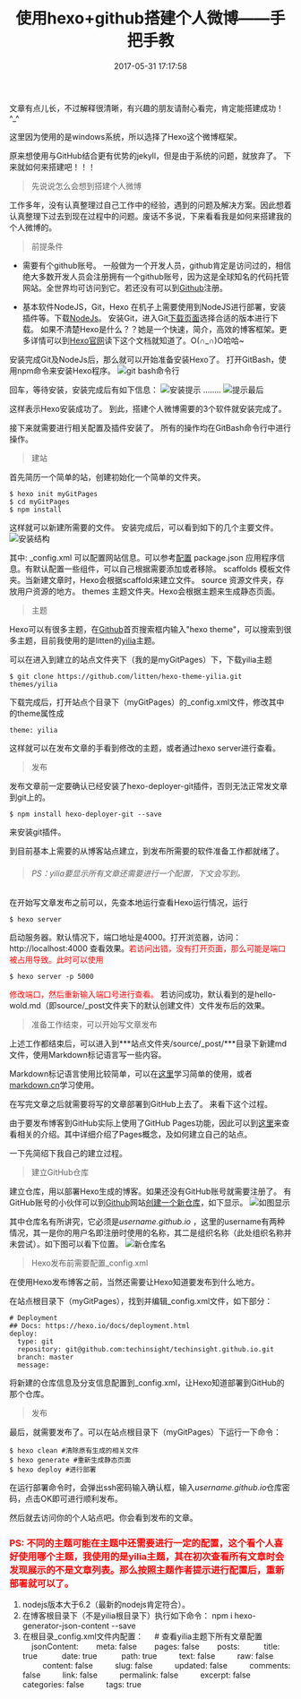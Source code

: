 ﻿---
title: 使用hexo+github搭建个人微博——手把手教
tags: [随笔, 微博]
categories: [随笔]
date: 2017-05-31 17:17:58
---

文章有点儿长，不过解释很清晰，有兴趣的朋友请耐心看完，肯定能搭建成功！^_^

这里因为使用的是windows系统，所以选择了Hexo这个微博框架。

<!-- more -->

原来想使用与GitHub结合更有优势的jekyll，但是由于系统的问题，就放弃了。
下来就如何来搭建吧！！！



> 先说说怎么会想到搭建个人微博

工作多年，没有认真整理过自己工作中的经验，遇到的问题及解决方案。因此想着认真整理下过去到现在过程中的问题。废话不多说，下来看看我是如何来搭建我的个人微博的。

> 前提条件

* 需要有个github账号。
  一般做为一个开发人员，github肯定是访问过的，相信绝大多数开发人员会注册拥有一个github账号，因为这是全球知名的代码托管网站。全世界均可访问到它。若还没有可以到[Github](https://github.com/ "Github")注册。

* 基本软件NodeJS，Git，Hexo
  在机子上需要使用到NodeJS进行部署，安装插件等。下载[NodeJs](https://nodejs.org/ "NodeJs")。
  安装Git，进入Git[下载页面](https://git-scm.com/download/)选择合适的版本进行下载。
  如果不清楚Hexo是什么？？她是一个快速，简介，高效的博客框架。更多详情可以到[Hexo官网](https://hexo.io/zh-cn/docs/index.html)读下这个文档就知道了。O(∩_∩)O哈哈~

安装完成Git及NodeJs后，那么就可以开始准备安装Hexo了。
打开GitBash，使用npm命令来安装Hexo程序。
![git bash命令行](/images/how-to-setup-personal-blog-width-hexo-and-github/bit_bash_command_ui.png)

回车，等待安装，安装完成后有如下信息：
![安装提示](/images/how-to-setup-personal-blog-width-hexo-and-github/hexo_install_hint_first.png)
........
![提示最后](/images/how-to-setup-personal-blog-width-hexo-and-github/hexo_install_hint_last.png)

这样表示Hexo安装成功了。
到此，搭建个人微博需要的3个软件就安装完成了。

接下来就需要进行相关配置及插件安装了。
所有的操作均在GitBash命令行中进行操作。

> 建站

首先简历一个简单的站，创建初始化一个简单的文件夹。

    $ hexo init myGitPages
    $ cd myGitPages
    $ npm install

这样就可以新建所需要的文件。
安装完成后，可以看到如下的几个主要文件。
![安装结构](/images/how-to-setup-personal-blog-width-hexo-and-github/hexo_site_installed_hierarchy.png)

其中:
_config.xml      可以配置网站信息。可以参考[配置](https://hexo.io/zh-cn/docs/configuration.html)
package.json    应用程序信息。有默认配置一些组件，可以自己根据需要添加或者移除。
scaffolds          模板文件夹。当新建文章时，Hexo会根据scaffold来建立文件。
source              资源文件夹，存放用户资源的地方。
themes             主题文件夹。Hexo会根据主题来生成静态页面。

> 主题

Hexo可以有很多主题，在[Github](https://github.com/)首页搜索框内输入"hexo theme"，可以搜索到很多主题，目前我使用的是litten的[yilia](https://github.com/litten/hexo-theme-yilia)主题。

可以在进入到建立的站点文件夹下（我的是myGitPages）下，下载yilia主题

    $ git clone https://github.com/litten/hexo-theme-yilia.git themes/yilia

下载完成后，打开站点个目录下（myGitPages）的_config.xml文件，修改其中的theme属性成

    theme: yilia

这样就可以在发布文章的手看到修改的主题，或者通过hexo server进行查看。

> 发布

发布文章前一定要确认已经安装了hexo-deployer-git插件，否则无法正常发文章到git上的。

    $ npm install hexo-deployer-git --save

来安装git插件。

到目前基本上需要的从博客站点建立，到发布所需要的软件准备工作都就绪了。

> ###### PS：yilia要显示所有文章还需要进行一个配置，下文会写到。

在开始写文章发布之前可以，先查本地运行查看Hexo运行情况，运行

    $ hexo server

启动服务器。默认情况下，端口地址是4000。打开浏览器，访问：http://localhost:4000
查看效果。<font color="red">若访问出错，没有打开页面，那么可能是端口被占用导致。此时可以使用</font>

    $ hexo server -p 5000

<font color="red">修改端口，然后重新输入端口号进行查看。</font>
若访问成功，默认看到的是hello-wold.md（即source/_post文件夹下的默认创建文件）文件发布后的效果。

> 准备工作结束，可以开始写文章发布

上述工作都结束后，可以进入到***站点文件夹/source/_post/***目录下新建md文件，使用Markdown标记语言写一些内容。

Markdown标记语言使用比较简单，可以在[这里](http://wowubuntu.com/markdown/#img)学习简单的使用，或者[markdown.cn](http://markdown.cn/)学习使用。

在写完文章之后就需要将写的文章部署到GitHub上去了。
来看下这个过程。

由于要发布博客到GitHub实际上使用了GitHub Pages功能，因此可以到[这里](https://pages.github.com/)来查看相关的介绍。其中详细介绍了Pages概念，及如何建立自己的站点。

一下先简绍下我自己的建立过程。

> 建立GitHub仓库

建立仓库，用以部署Hexo生成的博客。如果还没有GitHub账号就需要注册了。
有GitHub账号的小伙伴可以到[Github](https://github.com/)网站[创建一个新仓库](https://github.com/new)，如下显示。
![如图显示](/images/how-to-setup-personal-blog-width-hexo-and-github/create_a_new_repository_on_github.png)

其中仓库名有所讲究，它必须是*username.github.io* ，这里的username有两种情况，其一是你的用户名即注册时使用的名称，其二是组织名称（此处组织名称并未尝试）。如下图可以看下位置。
![新仓库名](/images/how-to-setup-personal-blog-width-hexo-and-github/new_repository_name_rule.png)

> Hexo发布前需要配置_config.xml

在使用Hexo发布博客之前，当然还需要让Hexo知道要发布到什么地方。

在站点根目录下（myGitPages），找到并编辑_config.xml文件，如下部分：

    # Deployment
    ## Docs: https://hexo.io/docs/deployment.html
    deploy:
      type: git
      repository: git@github.com:techinsight/techinsight.github.io.git
      branch: master
      message:

将新建的仓库信息及分支信息配置到_config.xml，让Hexo知道部署到GitHub的那个仓库。

> 发布

最后，就需要发布了。可以在站点根目录下（myGitPages）下运行一下命令：


    $ hexo clean #清除原有生成的相关文件
    $ hexo generate #重新生成静态页面
    $ hexo deploy #进行部署

在运行部署命令时，会弹出ssh密码输入确认框，输入*username.github.io*仓库密码，点击OK即可进行顺利发布。

然后就去访问你的个人站点吧。你会看到发布的文章。

### <font color="red">PS: 不同的主题可能在主题中还需要进行一定的配置，这个看个人喜好使用哪个主题，我使用的是yilia主题，其在初次查看所有文章时会发现展示的不是文章列表。那么按照主题作者提示进行配置后，重新部署就可以了。</font> ###

1. nodejs版本大于6.2（最新的nodejs肯定符合）。
2. 在博客根目录下（不是yilia根目录下）执行如下命令： npm i hexo-generator-json-content --save
3. 在根目录_config.xml文件内配置： 
    &nbsp;&nbsp;&nbsp;&nbsp;# 查看yilia主题下所有文章配置
    &nbsp;&nbsp;&nbsp;&nbsp;jsonContent:
    &nbsp;&nbsp;&nbsp;&nbsp;&nbsp;&nbsp;    meta: false
    &nbsp;&nbsp;&nbsp;&nbsp;&nbsp;&nbsp;    pages: false
    &nbsp;&nbsp;&nbsp;&nbsp;&nbsp;&nbsp;    posts:
    &nbsp;&nbsp;&nbsp;&nbsp; &nbsp;&nbsp;&nbsp;&nbsp;     title: true
    &nbsp;&nbsp;&nbsp;&nbsp; &nbsp;&nbsp;&nbsp;&nbsp;     date: true
    &nbsp;&nbsp;&nbsp;&nbsp; &nbsp;&nbsp;&nbsp;&nbsp;     path: true
    &nbsp;&nbsp;&nbsp;&nbsp;&nbsp;&nbsp;&nbsp;&nbsp;      text: false
    &nbsp;&nbsp;&nbsp;&nbsp;&nbsp;&nbsp;&nbsp;&nbsp;      raw: false
    &nbsp;&nbsp;&nbsp;&nbsp;&nbsp;&nbsp;&nbsp;&nbsp;      content: false
    &nbsp;&nbsp;&nbsp;&nbsp;&nbsp;&nbsp;&nbsp;&nbsp;      slug: false
    &nbsp;&nbsp;&nbsp;&nbsp;&nbsp;&nbsp;&nbsp;&nbsp;      updated: false
    &nbsp;&nbsp;&nbsp;&nbsp;&nbsp;&nbsp;&nbsp;&nbsp;      comments: false
    &nbsp;&nbsp;&nbsp;&nbsp;&nbsp;&nbsp;&nbsp;&nbsp;      link: false
    &nbsp;&nbsp;&nbsp;&nbsp;&nbsp;&nbsp;&nbsp;&nbsp;      permalink: false
    &nbsp;&nbsp;&nbsp;&nbsp;&nbsp;&nbsp;&nbsp;&nbsp;     excerpt: false
    &nbsp;&nbsp;&nbsp;&nbsp;&nbsp;&nbsp;&nbsp;&nbsp;      categories: false
    &nbsp;&nbsp;&nbsp;&nbsp;&nbsp;&nbsp;&nbsp;&nbsp;      tags: true

